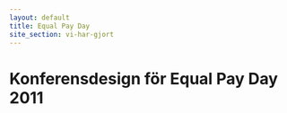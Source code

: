 ```yaml
---
layout: default
title: Equal Pay Day
site_section: vi-har-gjort
---
```


# Konferensdesign för Equal Pay Day 2011